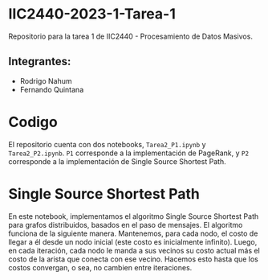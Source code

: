 # IIC2440-2023-1-Tarea-1
Repositorio para la tarea 1 de IIC2440 - Procesamiento de Datos Masivos.

## Integrantes:
- Rodrigo Nahum
- Fernando Quintana

# Codigo
El repositorio cuenta con dos notebooks, `Tarea2_P1.ipynb` y `Tarea2_P2.ipynb`. `P1` corresponde a la implementación de PageRank, y `P2` corresponde a la implementación de Single Source Shortest Path.

# Single Source Shortest Path
En este notebook, implementamos el algoritmo Single Source Shortest Path para grafos distribuidos, basados en el paso de mensajes. El algoritmo funciona de la siguiente manera. Mantenemos, para cada nodo, el costo de llegar a él desde un nodo inicial (este costo es inicialmente infinito). Luego, en cada iteración, cada nodo le manda a sus vecinos su costo actual más el costo de la arista que conecta con ese vecino. Hacemos esto hasta que los costos convergan, o sea, no cambien entre iteraciones.
